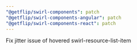 ```yaml
---
"@getflip/swirl-components": patch
"@getflip/swirl-components-angular": patch
"@getflip/swirl-components-react": patch
---
```


Fix jitter issue of hovered swirl-resource-list-item
